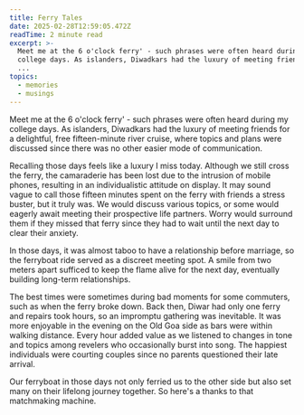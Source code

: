 ```yaml
---
title: Ferry Tales
date: 2025-02-28T12:59:05.472Z
readTime: 2 minute read
excerpt: >-
  Meet me at the 6 o'clock ferry' - such phrases were often heard during my
  college days. As islanders, Diwadkars had the luxury of meeting friends for
  ...
topics:
  - memories
  - musings
---
```

Meet me at the 6 o'clock ferry' - such phrases were often heard during my college days. As islanders, Diwadkars had the luxury of meeting friends for a delightful, free fifteen-minute river cruise, where topics and plans were discussed since there was no other easier mode of communication.
 
 Recalling those days feels like a luxury I miss today. Although we still cross the ferry, the camaraderie has been lost due to the intrusion of mobile phones, resulting in an individualistic attitude on display. It may sound vague to call those fifteen minutes spent on the ferry with friends a stress buster, but it truly was. We would discuss various topics, or some would eagerly await meeting their prospective life partners. Worry would surround them if they missed that ferry since they had to wait until the next day to clear their anxiety.
 
 In those days, it was almost taboo to have a relationship before marriage, so the ferryboat ride served as a discreet meeting spot. A smile from two meters apart sufficed to keep the flame alive for the next day, eventually building long-term relationships.
 
 The best times were sometimes during bad moments for some commuters, such as when the ferry broke down. Back then, Diwar had only one ferry and repairs took hours, so an impromptu gathering was inevitable. It was more enjoyable in the evening on the Old Goa side as bars were within walking distance. Every hour added value as we listened to changes in tone and topics among revelers who occasionally burst into song. The happiest individuals were courting couples since no parents questioned their late arrival.
 
 Our ferryboat in those days not only ferried us to the other side but also set many on their lifelong journey together. So here's a thanks to that matchmaking machine.
